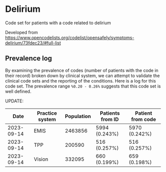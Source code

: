 # Delirium 

Code set for patients with a code related to delirium

Developed from https://www.opencodelists.org/codelist/opensafely/symptoms-delirium/73fdec23/#full-list

## Prevalence log

By examining the prevalence of codes (number of patients with the code in their record) broken down by clinical system, 
we can attempt to validate the clinical code sets and the reporting of the conditions. Here is a log for this code set.
The prevalence range `%0.20 - 0.26%` suggests that this code set is well defined.

UPDATE:

|    Date    | Practice system |  Population | Patients from ID | Patient from code |
| ---------- | ----------------| ------------| ---------------- | ----------------- |
| 2023-09-14 | EMIS | 2463856 | 5994 (0.243%) | 5970 (0.242%) | 
| 2023-09-14 | TPP | 200590 | 516 (0.257%) | 516 (0.257%) | 
| 2023-09-14 | Vision | 332095 | 660 (0.199%) | 659 (0.198%) | 